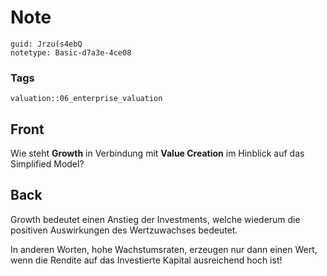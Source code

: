 # Note
```
guid: Jrzu(s4ebQ
notetype: Basic-d7a3e-4ce08
```

### Tags
```
valuation::06_enterprise_valuation
```

## Front
<p>Wie steht <b>Growth</b> in Verbindung mit <b>Value Creation</b>
im Hinblick auf das Simplified Model?

## Back
<p>Growth bedeutet einen Anstieg der Investments, welche wiederum
die positiven Auswirkungen des Wertzuwachses bedeutet.
<p>In anderen Worten, hohe Wachstumsraten, erzeugen nur dann einen
Wert, wenn die Rendite auf das Investierte Kapital ausreichend hoch
ist!
